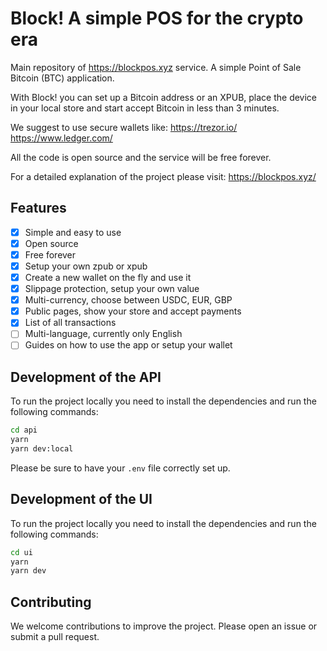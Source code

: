# Block! A simple POS for the crypto era

Main repository of https://blockpos.xyz service. 
A simple Point of Sale Bitcoin (BTC) application.

With Block! you can set up a Bitcoin address or an XPUB, place the device in your local store and start accept Bitcoin in less than 3 minutes.

We suggest to use secure wallets like:
https://trezor.io/
https://www.ledger.com/

All the code is open source and the service will be free forever.

For a detailed explanation of the project please visit: https://blockpos.xyz/

## Features

- [x] Simple and easy to use
- [x] Open source
- [x] Free forever
- [x] Setup your own zpub or xpub
- [x] Create a new wallet on the fly and use it
- [x] Slippage protection, setup your own value
- [x] Multi-currency, choose between USDC, EUR, GBP
- [x] Public pages, show your store and accept payments
- [x] List of all transactions
- [ ] Multi-language, currently only English
- [ ] Guides on how to use the app or setup your wallet

## Development of the API

To run the project locally you need to install the dependencies and run the following commands:

```bash
cd api
yarn
yarn dev:local
```

Please be sure to have your `.env` file correctly set up.

## Development of the UI

To run the project locally you need to install the dependencies and run the following commands:

```bash
cd ui
yarn
yarn dev
```

## Contributing

We welcome contributions to improve the project. Please open an issue or submit a pull request.

